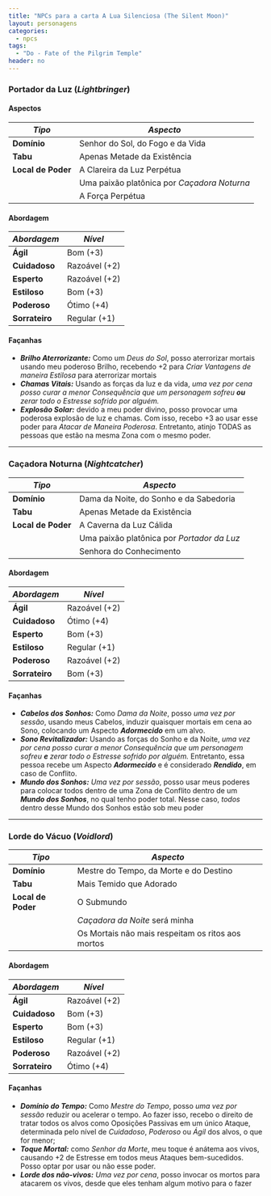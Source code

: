 ```yaml
---
title: "NPCs para a carta A Lua Silenciosa (The Silent Moon)"
layout: personagens
categories:
  - npcs
tags:
  - "Do - Fate of the Pilgrim Temple"
header: no        
---
```


### Portador da Luz (_Lightbringer_)

#### Aspectos

| ***Tipo*** | ***Aspecto*** |
|-|-|
| **Domínio** | Senhor do Sol, do Fogo e da Vida |
| **Tabu** | Apenas Metade da Existência |
| **Local de Poder** | A Clareira da Luz Perpétua |
| | Uma paixão platônica por _Caçadora Noturna_ |
| | A Força Perpétua |

#### Abordagem

| ***Abordagem*** | ***Nível*** |
|-|-|
| **Ágil** | Bom (+3) |
| **Cuidadoso** | Razoável (+2) |
| **Esperto** | Razoável (+2) |
| **Estiloso** | Bom (+3) |
| **Poderoso** | Ótimo (+4) |
| **Sorrateiro** | Regular (+1) |

#### Façanhas

+ ***Brilho Aterrorizante:*** Como um _Deus do Sol_, posso aterrorizar mortais usando meu poderoso Brilho, recebendo +2 para _Criar Vantagens de maneira Estilosa_ para aterrorizar mortais
+ ***Chamas Vitais:*** Usando as forças da luz e da vida, _uma vez por cena posso curar a menor Consequência que um personagem sofreu **ou** zerar todo o Estresse sofrido por alguém._
+ ***Explosão Solar:*** devido a meu poder divino, posso provocar uma poderosa explosão de luz e chamas. Com isso, recebo +3 ao usar esse poder para _Atacar de Maneira Poderosa_. Entretanto, atinjo TODAS as pessoas que estão na mesma Zona com o mesmo poder.

---

### Caçadora Noturna (_Nightcatcher_)

| ***Tipo*** | ***Aspecto*** |
|-|-|
| **Domínio** | Dama da Noite, do Sonho e da Sabedoria |
| **Tabu** | Apenas Metade da Existência |
| **Local de Poder** | A Caverna da Luz Cálida |
| | Uma paixão platônica por _Portador da Luz_ |
| | Senhora do Conhecimento |

#### Abordagem

| ***Abordagem*** | ***Nível*** |
|-|-|
| **Ágil** | Razoável (+2) |
| **Cuidadoso** | Ótimo (+4) |
| **Esperto** | Bom (+3) |
| **Estiloso** | Regular (+1) |
| **Poderoso** | Razoável (+2) |
| **Sorrateiro** | Bom (+3) |

#### Façanhas

+ ***Cabelos dos Sonhos:*** Como _Dama  da Noite_, posso _uma vez por sessão_, usando meus Cabelos, induzir quaisquer mortais em cena ao Sono, colocando um Aspecto _**Adormecido**_ em um alvo. 
+ ***Sono Revitalizador:*** Usando as forças do Sonho e da Noite, _uma vez por cena posso curar a menor Consequência que um personagem sofreu **e** zerar todo o Estresse sofrido por alguém._ Entretanto, essa pessoa recebe um Aspecto _**Adormecido**_ e é considerado _**Rendido**_, em caso de Conflito.
+ ***Mundo dos Sonhos:*** _Uma vez por sessão_, posso usar meus poderes para colocar todos dentro de uma Zona de Conflito dentro de um _**Mundo dos Sonhos**_, no qual tenho poder total. Nesse caso, *todos* dentro desse Mundo dos Sonhos estão sob meu poder

---

### Lorde do Vácuo (_Voidlord_)

| ***Tipo*** | ***Aspecto*** |
|-|-|
| **Domínio** | Mestre do Tempo, da Morte e do Destino |
| **Tabu** | Mais Temido que Adorado |
| **Local de Poder** | O Submundo |
| | _Caçadora da Noite_ será minha |
| | Os Mortais não mais respeitam os ritos aos mortos |

#### Abordagem

| ***Abordagem*** | ***Nível*** |
|-|-|
| **Ágil** | Razoável (+2) |
| **Cuidadoso** | Bom (+3) |
| **Esperto** | Bom (+3) |
| **Estiloso** | Regular (+1) |
| **Poderoso** | Razoável (+2) |
| **Sorrateiro** | Ótimo (+4) |

#### Façanhas

+ ***Domínio do Tempo:*** Como _Mestre do Tempo_, posso _uma vez por sessão_ reduzir ou acelerar o tempo. Ao fazer isso, recebo o direito de tratar todos os alvos como Oposições Passivas em um único Ataque, determinada pelo nível de _Cuidadoso_, _Poderoso_ ou _Ágil_ dos alvos, o que for menor;
+ ***Toque Mortal:*** como _Senhor da Morte_, meu toque é anátema aos vivos, causando +2 de Estresse em todos meus Ataques bem-sucedidos. Posso optar por usar ou não esse poder.
+ ***Lorde dos não-vivos:*** _Uma vez por cena_, posso invocar os mortos para atacarem os vivos, desde que eles tenham algum motivo para o fazer

